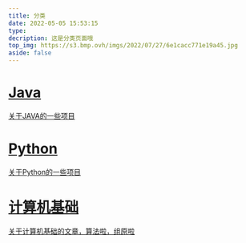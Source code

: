 ```yaml
---
title: 分类
date: 2022-05-05 15:53:15
type: 
decription: 这是分类页面哦
top_img: https://s3.bmp.ovh/imgs/2022/07/27/6e1cacc771e19a45.jpg
aside: false
---
```


<link rel="stylesheet" type="text/css" href="https://cdn.jsdelivr.net/npm/js-heo@1.0.11/3dCard/in3d.css">

<div id='libCategories'>
<div id="lib-cards" class="container">
<a href='/categories/Java/'>
  <card data-image="https://s2.loli.net/2022/11/18/LUn92XF4zW7AQiI.jpg">
    <h1 slot="header">Java</h1>
    <p slot="content">关于JAVA的一些项目</p>
  </card>
</a>

<a href='/categories/Python/'>
  <card data-image="https://s2.loli.net/2022/11/18/1E3BJKsTanQMSkr.jpg">
    <h1 slot="header">Python</h1>
    <p slot="content">关于Python的一些项目</p>
  </card>
</a>

<a href='/categories/计算机基础/'>
  <card data-image="https://s2.loli.net/2022/11/19/MkDHwvYu5p8XLBy.jpg">
    <h1 slot="header">计算机基础</h1>
    <p slot="content">关于计算机基础的文章，算法啦，组原啦</p>
  </card>
</a>
</div>
</div>

<div class='js-pjax'>

<script src='https://lf3-cdn-tos.bytecdntp.com/cdn/expire-1-M/vue/2.6.14/vue.min.js'></script>

<script type="text/javascript" src="https://cdn.jsdelivr.net/npm/js-heo@1.0.11/3dCard/in3d.js"></script>
</div>